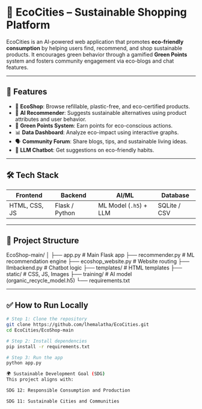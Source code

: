 # 🌱 EcoCities – Sustainable Shopping Platform

EcoCities is an AI-powered web application that promotes **eco-friendly consumption** by helping users find, recommend, and shop sustainable products. It encourages green behavior through a gamified **Green Points** system and fosters community engagement via eco-blogs and chat features.

---

## 🚀 Features

- 🛒 **EcoShop**: Browse refillable, plastic-free, and eco-certified products.
- 🧠 **AI Recommender**: Suggests sustainable alternatives using product attributes and user behavior.
- 🌳 **Green Points System**: Earn points for eco-conscious actions.
- 📊 **Data Dashboard**: Analyze eco-impact using interactive graphs.
- 🗣️ **Community Forum**: Share blogs, tips, and sustainable living ideas.
- 🤖 **LLM Chatbot**: Get suggestions on eco-friendly habits.

---

## 🛠️ Tech Stack

| Frontend | Backend | AI/ML | Database |
|----------|---------|-------|----------|
| HTML, CSS, JS | Flask / Python | ML Model (`.h5`) + LLM | SQLite / CSV |

---

## 📂 Project Structure
EcoShop-main/
│
├── app.py # Main Flask app
├── recommender.py # ML recommendation engine
├── ecoshop_website.py # Website routing
├── llmbackend.py # Chatbot logic
├── templates/ # HTML templates
├── static/ # CSS, JS, Images
├── training/ # AI model (organic_recycle_model.h5)
└── requirements.txt

---

## ✅ How to Run Locally

```bash
# Step 1: Clone the repository
git clone https://github.com/lhemalatha/EcoCities.git
cd EcoCities/EcoShop-main

# Step 2: Install dependencies
pip install -r requirements.txt

# Step 3: Run the app
python app.py

🌍 Sustainable Development Goal (SDG)
This project aligns with:

SDG 12: Responsible Consumption and Production

SDG 11: Sustainable Cities and Communities




